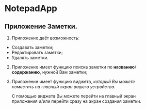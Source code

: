 # NotepadApp

## Приложение Заметки.

1. Приложение даёт возможность:
+ Создавать заметки;
+ Редактировать заметки;
+ Удалять заметки.

2. Приложение имеет функцию поиска заметки по **названию**/**содержанию**, нужной Вам заметки;

3. Приложение имеет функцию виджета, *который Вы можете поместить на главный экран вашего устройства*.
   
   С помощью виджета Вы можете перейти на главный экран приложения и/или перейти сразу на экран создания заметки.
